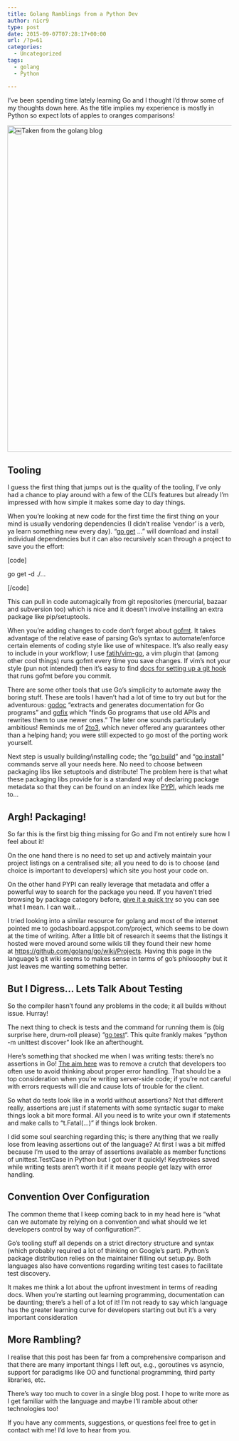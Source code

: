 ```yaml
---
title: Golang Ramblings from a Python Dev
author: nicr9
type: post
date: 2015-09-07T07:28:17+00:00
url: /?p=61
categories:
  - Uncategorized
tags:
  - golang
  - Python

---
```

I&#8217;ve been spending time lately learning Go and I thought I&#8217;d throw some of my thoughts down here. As the title implies my experience is mostly in Python so expect lots of apples to oranges comparisons!

[<img class="alignnone" src="https://blog.golang.org/5years/gophers5th.jpg" alt="￼Taken from the golang blog" width="1262" height="733" />][1]

## Tooling

I guess the first thing that jumps out is the quality of the tooling, I&#8217;ve only had a chance to play around with a few of the CLI&#8217;s features but already I&#8217;m impressed with how simple it makes some day to day things.

When you&#8217;re looking at new code for the first time the first thing on your mind is usually vendoring dependencies (I didn&#8217;t realise &#8216;vendor&#8217; is a verb, ya learn something new every day). &#8220;[go get][2] &#8230;&#8221; will download and install individual dependencies but it can also recursively scan through a project to save you the effort:

[code]
  
go get -d ./&#8230;
  
[/code]

This can pull in code automagically from git repositories (mercurial, bazaar and subversion too) which is nice and it doesn&#8217;t involve installing an extra package like pip/setuptools.

When you&#8217;re adding changes to code don&#8217;t forget about [gofmt][3]. It takes advantage of the relative ease of parsing Go&#8217;s syntax to automate/enforce certain elements of coding style like use of whitespace. It&#8217;s also really easy to include in your workflow; I use [fatih/vim-go][4], a vim plugin that (among other cool things) runs gofmt every time you save changes. If vim&#8217;s not your style (pun not intended) then it&#8217;s easy to find [docs for setting up a git hook][5] that runs gofmt before you commit.

There are some other tools that use Go&#8217;s simplicity to automate away the boring stuff. These are tools I haven&#8217;t had a lot of time to try out but for the adventurous: [godoc][6] &#8220;extracts and generates documentation for Go programs&#8221; and [gofix][7] which &#8220;finds Go programs that use old APIs and rewrites them to use newer ones.&#8221; The later one sounds particularly ambitious! Reminds me of [2to3][8], which never offered any guarantees other than a helping hand; you were still expected to go most of the porting work yourself.

Next step is usually building/installing code; the &#8220;[go build][9]&#8221; and &#8220;[go install][10]&#8221; commands serve all your needs here. No need to choose between packaging libs like setuptools and distribute! The problem here is that what these packaging libs provide for is a standard way of declaring package metadata so that they can be found on an index like [PYPI][11], which leads me to&#8230;

## Argh! Packaging!

So far this is the first big thing missing for Go and I&#8217;m not entirely sure how I feel about it!

On the one hand there is no need to set up and actively maintain your project listings on a centralised site; all you need to do is to choose (and choice is important to developers) which site you host your code on.

On the other hand PYPI can really leverage that metadata and offer a powerful way to search for the package you need. If you haven&#8217;t tried browsing by package category before, [give it a quick try][12] so you can see what I mean. I can wait&#8230;

I tried looking into a similar resource for golang and most of the internet pointed me to godashboard.appspot.com/project, which seems to be down at the time of writing. After a little bit of research it seems that the listings it hosted were moved around some wikis till they found their new home at <https://github.com/golang/go/wiki/Projects>. Having this page in the language&#8217;s git wiki seems to makes sense in terms of go&#8217;s philosophy but it just leaves me wanting something better.

## But I Digress&#8230; Lets Talk About Testing

So the compiler hasn&#8217;t found any problems in the code; it all builds without issue. Hurray!

The next thing to check is tests and the command for running them is (big surprise here, drum-roll please) &#8220;[go test][13]&#8220;. This quite frankly makes &#8220;python -m unittest discover&#8221; look like an afterthought.

Here&#8217;s something that shocked me when I was writing tests: there&#8217;s no assertions in Go! [The aim here][14] was to remove a crutch that developers too often use to avoid thinking about proper error handling. That should be a top consideration when you&#8217;re writing server-side code; if you&#8217;re not careful with errors requests will die and cause lots of trouble for the client.

So what do tests look like in a world without assertions? Not that different really, assertions are just if statements with some syntactic sugar to make things look a bit more formal. All you need is to write your own if statements and make calls to &#8220;t.Fatal(&#8230;)&#8221; if things look broken.

I did some soul searching regarding this; is there anything that we really lose from leaving assertions out of the language? At first I was a bit miffed because I&#8217;m used to the array of assertions available as member functions of unittest.TestCase in Python but I got over it quickly! Keystrokes saved while writing tests aren&#8217;t worth it if it means people get lazy with error handling.

## Convention Over Configuration

The common theme that I keep coming back to in my head here is &#8220;what can we automate by relying on a convention and what should we let developers control by way of configuration?&#8221;.

Go&#8217;s tooling stuff all depends on a strict directory structure and syntax (which probably required a lot of thinking on Google&#8217;s part). Python&#8217;s package distribution relies on the maintainer filling out setup.py. Both languages also have conventions regarding writing test cases to facilitate test discovery.

It makes me think a lot about the upfront investment in terms of reading docs. When you&#8217;re starting out learning programming, documentation can be daunting; there&#8217;s a hell of a lot of it! I&#8217;m not ready to say which language has the greater learning curve for developers starting out but it&#8217;s a very important consideration

## More Rambling?

I realise that this post has been far from a comprehensive comparison and that there are many important things I left out, e.g., goroutines vs asyncio, support for paradigms like OO and functional programming, third party libraries, etc.

There&#8217;s way too much to cover in a single blog post. I hope to write more as I get familiar with the language and maybe I&#8217;ll ramble about other technologies too!

If you have any comments, suggestions, or questions feel free to get in contact with me! I&#8217;d love to hear from you.

 [1]: https://blog.golang.org/5years/gophers5th.jpg
 [2]: https://golang.org/cmd/go/#hdr-Download_and_install_packages_and_dependencies
 [3]: https://golang.org/cmd/gofmt/
 [4]: https://github.com/fatih/vim-go
 [5]: https://golang.org/misc/git/pre-commit
 [6]: http://godoc.org/golang.org/x/tools/cmd/godoc
 [7]: http://golang.org/cmd/fix/
 [8]: https://docs.python.org/2/library/2to3.html
 [9]: https://golang.org/cmd/go/#hdr-Compile_packages_and_dependencies
 [10]: https://golang.org/cmd/go/#hdr-Compile_and_install_packages_and_dependencies
 [11]: http://pypi.python.org
 [12]: https://pypi.python.org/pypi?%3Aaction=browse
 [13]: https://golang.org/cmd/go/#hdr-Test_packages
 [14]: https://golang.org/doc/faq#assertions
